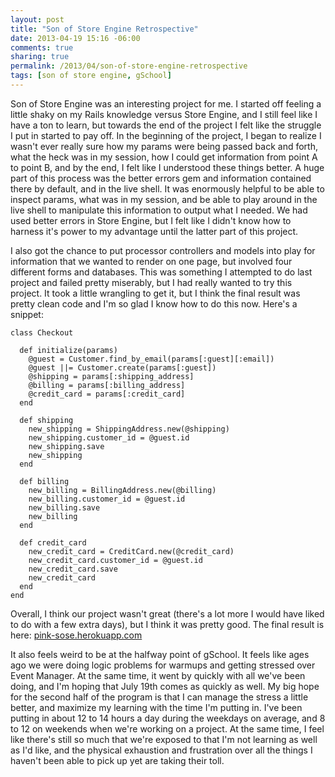 ```yaml
---
layout: post
title: "Son of Store Engine Retrospective"
date: 2013-04-19 15:16 -06:00
comments: true
sharing: true
permalink: /2013/04/son-of-store-engine-retrospective
tags: [son of store engine, gSchool]
---
```


Son of Store Engine was an interesting project for me.  I started off feeling a little shaky on my Rails knowledge versus Store Engine, and I still feel like I have a ton to learn, but towards the end of the project I felt like the struggle I put in started to pay off.  In the beginning of the project, I began to realize I wasn't ever really sure how my params were being passed back and forth, what the heck was in my session, how I could get information from point A to point B, and by the end, I felt like I understood these things better.  A huge part of this process was the better errors gem and information contained there by default, and in the live shell.  It was enormously helpful to be able to inspect params, what was in my session, and be able to play around in the live shell to manipulate this information to output what I needed.  We had used better errors in Store Engine, but I felt like I didn't know how to harness it's power to my advantage until the latter part of this project.

I also got the chance to put processor controllers and models into play for information that we wanted to render on one page, but involved four different forms and databases.  This was something I attempted to do last project and failed pretty miserably, but I had really wanted to try this project.  It took a little wrangling to get it, but I think the final result was pretty clean code and I'm so glad I know how to do this now.  Here's a snippet:

```
class Checkout

  def initialize(params)
    @guest = Customer.find_by_email(params[:guest][:email])
    @guest ||= Customer.create(params[:guest])
    @shipping = params[:shipping_address]
    @billing = params[:billing_address]
    @credit_card = params[:credit_card]
  end

  def shipping
    new_shipping = ShippingAddress.new(@shipping)
    new_shipping.customer_id = @guest.id
    new_shipping.save
    new_shipping
  end

  def billing
    new_billing = BillingAddress.new(@billing)
    new_billing.customer_id = @guest.id
    new_billing.save
    new_billing
  end

  def credit_card
    new_credit_card = CreditCard.new(@credit_card)
    new_credit_card.customer_id = @guest.id
    new_credit_card.save
    new_credit_card
  end
end
```

Overall, I think our project wasn't great (there's a lot more I would have liked to do with a few extra days), but I think it was pretty good.  The final result is here: [pink-sose.herokuapp.com](http://pink-sose.herokuapp.com/)

It also feels weird to be at the halfway point of gSchool.  It feels like ages ago we were doing logic problems for warmups and getting stressed over Event Manager.  At the same time, it went by quickly with all we've been doing, and I'm hoping that July 19th comes as quickly as well.  My big hope for the second half of the program is that I can manage the stress a little better, and maximize my learning with the time I'm putting in.  I've been putting in about 12 to 14 hours a day during the weekdays on average, and 8 to 12 on weekends when we're working on a project.  At the same time, I feel like there's still so much that we're exposed to that I'm not learning as well as I'd like, and the physical exhaustion and frustration over all the things I haven't been able to pick up yet are taking their toll.
